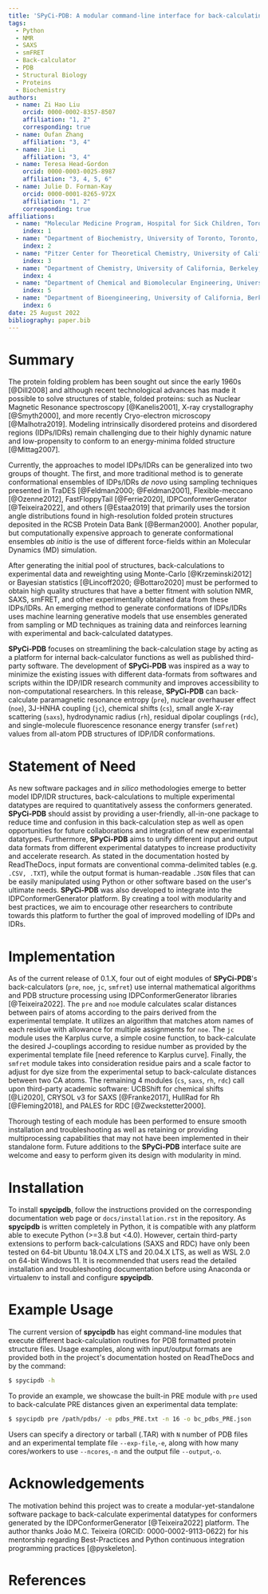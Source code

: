 ```yaml
---
title: 'SPyCi-PDB: A modular command-line interface for back-calculating experimental datatypes of protein structures.'
tags:
  - Python
  - NMR
  - SAXS
  - smFRET
  - Back-calculator
  - PDB
  - Structural Biology
  - Proteins
  - Biochemistry
authors:
  - name: Zi Hao Liu
    orcid: 0000-0002-8357-8507
    affiliation: "1, 2"
    corresponding: true
  - name: Oufan Zhang
    affiliation: "3, 4"
  - name: Jie Li
    affiliation: "3, 4"
  - name: Teresa Head-Gordon
    orcid: 0000-0003-0025-8987
    affiliation: "3, 4, 5, 6"
  - name: Julie D. Forman-Kay
    orcid: 0000-0001-8265-972X
    affiliation: "1, 2"
    corresponding: true
affiliations:
  - name: "Molecular Medicine Program, Hospital for Sick Children, Toronto, Ontario M5G 0A4, Canada"
    index: 1
  - name: "Department of Biochemistry, University of Toronto, Toronto, Ontario, M5S 1A8, Canada"
    index: 2
  - name: "Pitzer Center for Theoretical Chemistry, University of California, Berkeley, California 94720-1460, USA"
    index: 3
  - name: "Department of Chemistry, University of California, Berkeley, California 94720-1460, USA"
    index: 4
  - name: "Department of Chemical and Biomolecular Engineering, University of California, Berkeley, California 94720-1462, USA"
    index: 5
  - name: "Department of Bioengineering, University of California, Berkeley, California 94720-1762, USA"
    index: 6
date: 25 August 2022
bibliography: paper.bib
---
```


# Summary

The protein folding problem has been sought out since the early 1960s [@Dill2008] and although
recent technological advances has made it possible to solve structures of stable, folded proteins: such as Nuclear Magnetic
Resonance spectroscopy [@Kanelis2001], X-ray crystallography [@Smyth2000], and more recently Cryo-electron microscopy 
[@Malhotra2019]. Modeling intrinsically disordered proteins and disordered regions (IDPs/IDRs) remain challenging due to
their highly dynamic nature and low-propensity to conform to an energy-minima folded structure [@Mittag2007].

Currently, the approaches to model IDPs/IDRs can be generalized into two groups of thought. The first, and more traditional
method is to generate conformational ensembles of IDPs/IDRs *de novo* using sampling techniques presented in TraDES [@Feldman2000; @Feldman2001],
Flexible-meccano [@Ozenne2012], FastFloppyTail [@Ferrie2020], IDPConformerGenerator [@Teixeira2022], and others [@Estaa2019] that primarily uses the torsion angle distributions
found in high-resolution folded protein structures deposited in the RCSB Protein Data Bank [@Berman2000]. Another popular, but computationally
expensive approach to generate conformational ensembles *ab initio* is the use of different force-fields within an Molecular Dynamics (MD)
simulation.

After generating the initial pool of structures, back-calculations to experimental data and reweighting using Monte-Carlo [@Krzeminski2012]
or Bayesian statistics [@Lincoff2020; @Bottaro2020] must be performed to obtain high quality structures that have a better fitment
with solution NMR, SAXS, smFRET, and other experimentally obtained data from these IDPs/IDRs.
An emerging method to generate conformations of IDPs/IDRs uses machine learning generative models that use ensembles generated 
from sampling or MD techniques as training data and reinforces learning with experimental and back-calculated datatypes.

**SPyCi-PDB** focuses on streamlining the back-calculation stage by acting as a platform for internal back-calculator functions as well as
published third-party software. The development of **SPyCi-PDB** was inspired as a way to minimize the existing issues with different
data-formats from softwares and scripts within the IDP/IDR research community and improves accessibility to non-computational researchers.
In this release, **SPyCi-PDB** can back-calculate paramagnetic resonance entropy (`pre`), nuclear overhauser effect (`noe`), 3J-HNHA coupling (`jc`),
chemical shifts (`cs`), small angle X-ray scattering (`saxs`), hydrodynamic radius (`rh`), residual dipolar couplings (`rdc`), and single-molecule 
fluorescence resonance energy transfer (`smfret`) values from all-atom PDB structures of IDP/IDR conformations.

# Statement of Need

As new software packages and *in silico* methodologies emerge to better model IDP/IDR structures,
back-calculations to multiple experimental datatypes are required to quantitatively assess the conformers generated.
**SPyCi-PDB** should assist by providing a user-friendly, all-in-one package to reduce time and confusion in this back-calculation step as well as
open opportunities for future collaborations and integration of new experimental datatypes. Furthermore,
**SPyCi-PDB** aims to unify different input and output data formats from different experimental datatypes
to increase productivity and accelerate research. As stated in the documentation hosted by ReadTheDocs,
input formats are conventional comma-delimited tables (e.g. `.CSV, .TXT`), while the output format is human-readable `.JSON` files that
can be easily manipulated using Python or other software based on the user's ultimate needs. **SPyCi-PDB**
was also developed to integrate into the IDPConformerGenerator platform. By creating a tool with modularity
and best practices, we aim to encourage other researchers to contribute towards this platform to further the goal of improved modelling of IDPs and IDRs.

# Implementation

As of the current release of 0.1.X, four out of eight modules of  **SPyCi-PDB**'s back-calculators
(`pre`, `noe`, `jc`, `smfret`) use internal mathematical algorithms and PDB structure processing using
IDPConformerGenerator libraries [@Teixeira2022]. The `pre` and `noe` module calculates scalar distances
between pairs of atoms according to the pairs derived from the experimental template. It utilizes an algorithm
that matches atom names of each residue with allowance for multiple assignments for `noe`. The `jc` module uses
the Karplus curve, a simple cosine function, to back-calculate the desired J-couplings according to residue
number as provided by the experimental template file [need reference to Karplus curve].
Finally, the `smfret` module takes into consideration residue pairs and a scale factor to adjust for dye
size from the experimental setup to back-calculate distances between two CA atoms. The remaining 4 modules
(`cs`, `saxs`, `rh`, `rdc`) call upon third-party academic software: UCBShift for chemical shifts [@Li2020],
CRYSOL v3 for SAXS [@Franke2017], HullRad for Rh [@Fleming2018], and PALES for RDC [@Zweckstetter2000].  

Thorough testing of each module has been performed to ensure smooth installation and troubleshooting as well
as retaining or providing multiprocessing capabilities that may not have been implemented in their standalone form.
Future additions to the **SPyCi-PDB** interface suite are welcome and easy to perform given its design with modularity in mind. 

# Installation

To install **spycipdb**, follow the instructions provided on the corresponding documentation
web page or `docs/installation.rst` in the repository. As **spycipdb** is written completely in Python,
it is compatible with any platform able to execute Python (>=3.8 but <4.0). However, certain third-party
extensions to perform back-calculations (SAXS and RDC) have only been tested on 64-bit Ubuntu 18.04.X LTS
and 20.04.X LTS, as well as WSL 2.0 on 64-bit Windows 11. It is recommended that users read the detailed
installation and troubleshooting documentation before using Anaconda or virtualenv to install and configure **spycipdb**. 

# Example Usage

The current version of **spycipdb** has eight command-line modules that execute different
back-calculation routines for PDB formatted protein structure files. Usage examples, along
with input/output formats are provided both in the project's documentation hosted on ReadTheDocs and by the command:

```bash
$ spycipdb -h
```

To provide an example, we showcase the built-in PRE module with `pre` used to back-calculate
PRE distances given an experimental data template:

```bash
$ spycipdb pre /path/pdbs/ -e pdbs_PRE.txt -n 16 -o bc_pdbs_PRE.json
```

Users can specify a directory or tarball (.TAR) with `N` number of PDB files and an experimental template file
`--exp-file`,`-e`, along with how many cores/workers to use `--ncores`,`-n` and the output file `--output`,`-o`.

# Acknowledgements

The motivation behind this project was to create a modular-yet-standalone software package to back-calculate
experimental datatypes for conformers generated by the IDPConformerGenerator [@Teixeira2022] platform. The
author thanks João M.C. Teixeira (ORCID: 0000-0002-9113-0622) for his mentorship regarding Best-Practices and
Python continuous integration programming practices [@pyskeleton].

# References